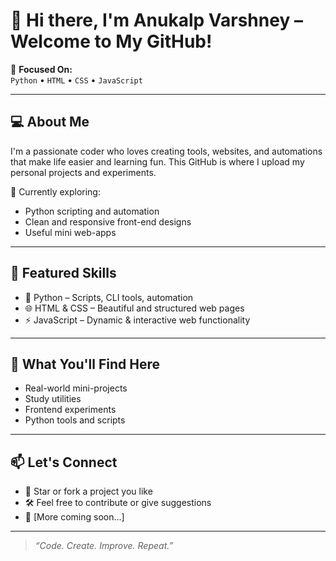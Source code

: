# 👋 Hi there, I'm Anukalp Varshney – Welcome to My GitHub!

🎯 **Focused On:**  
`Python` • `HTML` • `CSS` • `JavaScript`

---

## 💻 About Me

I'm a passionate coder who loves creating tools, websites, and automations that make life easier and learning fun. This GitHub is where I upload my personal projects and experiments.

🔧 Currently exploring:
- Python scripting and automation
- Clean and responsive front-end designs
- Useful mini web-apps

---

## 📂 Featured Skills

- 🐍 Python – Scripts, CLI tools, automation
- 🌐 HTML & CSS – Beautiful and structured web pages
- ⚡ JavaScript – Dynamic & interactive web functionality

---

## 🚀 What You'll Find Here

- Real-world mini-projects  
- Study utilities  
- Frontend experiments  
- Python tools and scripts  

---

## 📫 Let's Connect

- 🌟 Star or fork a project you like  
- 🛠️ Feel free to contribute or give suggestions  
- 🔗 [More coming soon...]

---

> _“Code. Create. Improve. Repeat.”_

